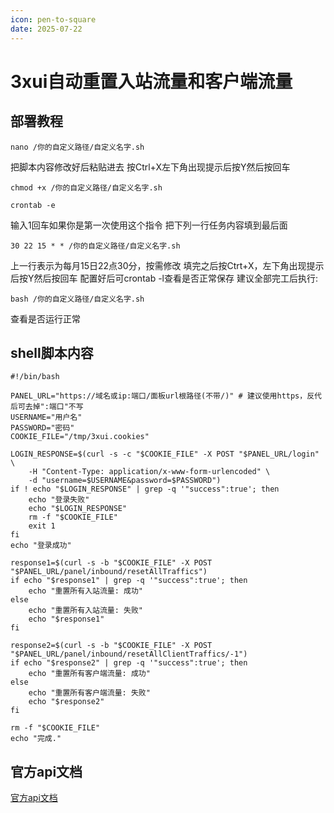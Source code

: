 ```yaml
---
icon: pen-to-square
date: 2025-07-22
---
```

# 3xui自动重置入站流量和客户端流量

## 部署教程
```
nano /你的自定义路径/自定义名字.sh
```
把脚本内容修改好后粘贴进去
按Ctrl+X左下角出现提示后按Y然后按回车
```
chmod +x /你的自定义路径/自定义名字.sh
```
```
crontab -e
```
输入1回车如果你是第一次使用这个指令
把下列一行任务内容填到最后面
```
30 22 15 * * /你的自定义路径/自定义名字.sh
```
上一行表示为每月15日22点30分，按需修改
填完之后按Ctrt+X，左下角出现提示后按Y然后按回车
配置好后可crontab -l查看是否正常保存
建议全部完工后执行:
```
bash /你的自定义路径/自定义名字.sh
```
查看是否运行正常
## shell脚本内容
```
#!/bin/bash

PANEL_URL="https://域名或ip:端口/面板url根路径(不带/)" # 建议使用https，反代后可去掉":端口"不写
USERNAME="用户名"
PASSWORD="密码"
COOKIE_FILE="/tmp/3xui.cookies"

LOGIN_RESPONSE=$(curl -s -c "$COOKIE_FILE" -X POST "$PANEL_URL/login" \
    -H "Content-Type: application/x-www-form-urlencoded" \
    -d "username=$USERNAME&password=$PASSWORD")
if ! echo "$LOGIN_RESPONSE" | grep -q '"success":true'; then
    echo "登录失败"
    echo "$LOGIN_RESPONSE"
    rm -f "$COOKIE_FILE"
    exit 1
fi
echo "登录成功"

response1=$(curl -s -b "$COOKIE_FILE" -X POST "$PANEL_URL/panel/inbound/resetAllTraffics")
if echo "$response1" | grep -q '"success":true'; then
    echo "重置所有入站流量: 成功"
else
    echo "重置所有入站流量: 失败"
    echo "$response1"
fi

response2=$(curl -s -b "$COOKIE_FILE" -X POST "$PANEL_URL/panel/inbound/resetAllClientTraffics/-1")
if echo "$response2" | grep -q '"success":true'; then
    echo "重置所有客户端流量: 成功"
else
    echo "重置所有客户端流量: 失败"
    echo "$response2"
fi

rm -f "$COOKIE_FILE"
echo "完成."
```
## 官方api文档
[官方api文档](https://www.postman.com/hsanaei/3x-ui/collection/q1l5l0u/3x-ui)